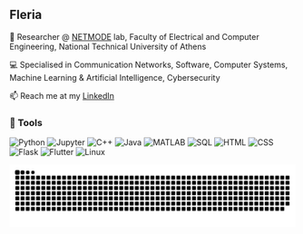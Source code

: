 ## Fleria

🚀 Researcher @ [NETMODE](https://www.netmode.ntua.gr/) lab, Faculty of Electrical and Computer Engineering, National Technical University of Athens 

💻 Specialised in Communication Networks, Software, Computer Systems, Machine Learning & Artificial Intelligence, Cybersecurity

📫 Reach me at my [LinkedIn](https://linkedin.com/in/eleftheria-arkadopoulou/)

### 🔧 Tools  
![Python](https://img.shields.io/badge/-Python-3776AB?style=flat-square&logo=python&logoColor=white)    ![Jupyter](https://img.shields.io/badge/-Jupyter-F37626?style=flat-square&logo=jupyter&logoColor=white)  ![C++](https://img.shields.io/badge/-C++-00599C?style=flat-square&logo=c%2B%2B&logoColor=white)       ![Java](https://img.shields.io/badge/-Java-007396?style=flat-square&logo=java&logoColor=white)     ![MATLAB](https://img.shields.io/badge/-MATLAB-0076A8?style=flat-square&logo=mathworks&logoColor=white)      ![SQL](https://img.shields.io/badge/-SQL-4479A1?style=flat-square&logo=mysql&logoColor=white)       ![HTML](https://img.shields.io/badge/-HTML5-E34F26?style=flat-square&logo=html5&logoColor=white)       ![CSS](https://img.shields.io/badge/-CSS3-1572B6?style=flat-square&logo=css3&logoColor=white)        ![Flask](https://img.shields.io/badge/-Flask-000000?style=flat-square&logo=flask&logoColor=white)       ![Flutter](https://img.shields.io/badge/-Flutter-02569B?style=flat-square&logo=flutter&logoColor=white)     ![Linux](https://img.shields.io/badge/-Linux-FCC624?style=flat-square&logo=linux)


![snake gif](https://github.com/Fleria/Fleria/blob/output/github-snake-dark.svg)
<!--
**Fleria/fleria** is a ✨ _special_ ✨ repository because its `README.md` (this file) appears on your GitHub profile.

Here are some ideas to get you started:

- 🔭 I’m currently working on ...
- 🌱 I’m currently learning ...
- 👯 I’m looking to collaborate on ...
- 🤔 I’m looking for help with ...
- 💬 Ask me about ...
- 📫 How to reach me: ...
- 😄 Pronouns: ...
- ⚡ Fun fact: ...
-->
